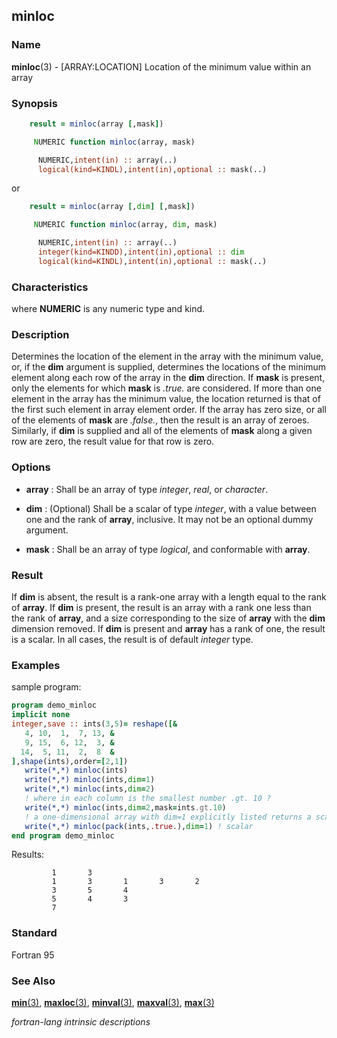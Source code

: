 ## minloc

### **Name**

**minloc**(3) - \[ARRAY:LOCATION\] Location of the minimum value within an array

### **Synopsis**
```fortran
    result = minloc(array [,mask])
```
```fortran
     NUMERIC function minloc(array, mask)

      NUMERIC,intent(in) :: array(..)
      logical(kind=KINDL),intent(in),optional :: mask(..)
```
or
```fortran
    result = minloc(array [,dim] [,mask])
```
```fortran
     NUMERIC function minloc(array, dim, mask)

      NUMERIC,intent(in) :: array(..)
      integer(kind=KINDD),intent(in),optional :: dim
      logical(kind=KINDL),intent(in),optional :: mask(..)
```
### **Characteristics**

where **NUMERIC** is any numeric type and kind.

### **Description**

  Determines the location of the element in the array with the minimum
  value, or, if the **dim** argument is supplied, determines the locations
  of the minimum element along each row of the array in the **dim**
  direction. If **mask** is present, only the elements for which **mask**
  is _.true._ are considered. If more than one element in the array
  has the minimum value, the location returned is that of the first
  such element in array element order. If the array has zero size,
  or all of the elements of **mask** are _.false._, then the result is
  an array of zeroes. Similarly, if **dim** is supplied and all of the
  elements of **mask** along a given row are zero, the result value for
  that row is zero.

### **Options**

- **array**
  : Shall be an array of type _integer_, _real_, or _character_.

- **dim**
  : (Optional) Shall be a scalar of type _integer_, with a value between
  one and the rank of **array**, inclusive. It may not be an optional
  dummy argument.

- **mask**
  : Shall be an array of type _logical_, and conformable with **array**.

### **Result**

If **dim** is absent, the result is a rank-one array with a length equal
to the rank of **array**. If **dim** is present, the result is an array
with a rank one less than the rank of **array**, and a size corresponding
to the size of **array** with the **dim** dimension removed. If **dim**
is present and **array** has a rank of one, the result is a scalar. In
all cases, the result is of default _integer_ type.

### **Examples**

sample program:

```fortran
program demo_minloc
implicit none
integer,save :: ints(3,5)= reshape([&
   4, 10,  1,  7, 13, &
   9, 15,  6, 12,  3, &
  14,  5, 11,  2,  8  &
],shape(ints),order=[2,1])
   write(*,*) minloc(ints)
   write(*,*) minloc(ints,dim=1)
   write(*,*) minloc(ints,dim=2)
   ! where in each column is the smallest number .gt. 10 ?
   write(*,*) minloc(ints,dim=2,mask=ints.gt.10)
   ! a one-dimensional array with dim=1 explicitly listed returns a scalar
   write(*,*) minloc(pack(ints,.true.),dim=1) ! scalar
end program demo_minloc
```
Results:
```text
         1       3
         1       3       1       3       2
         3       5       4
         5       4       3
         7
```
### **Standard**

Fortran 95

### **See Also**

[**min**(3)](#min),
[**maxloc**(3)](#maxloc),
[**minval**(3)](#minval),
[**maxval**(3)](#maxval),
[**max**(3)](#max)

 _fortran-lang intrinsic descriptions_
